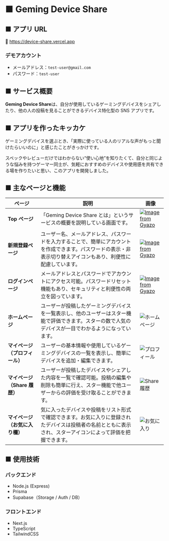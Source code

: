 # ■ Geming Device Share

## ■ アプリ URL

🔗 https://device-share.vercel.app

### デモアカウント

- メールアドレス：`test-user@gmail.com`
- パスワード：`test-user`

## ■ サービス概要

**Geming Device Share**は、自分が使用しているゲーミングデバイスをシェアしたり、他の人の投稿を見ることができるデバイス特化型の SNS アプリです。

## ■ アプリを作ったキッカケ

ゲーミングデバイスを選ぶとき、「実際に使っている人のリアルな声がもっと聞けたらいいのに」と感じたことがきっかけです。

スペックやレビューだけではわからない“使い心地”を知りたくて、自分と同じような悩みを持つゲーマー同士が、気軽におすすめのデバイスや使用感を共有できる場を作りたいと思い、このアプリを開発しました。

## ■ 主なページと機能

| ページ                         | 説明                                                                                                                                                             | 画像                                                                                                                                |
| ------------------------------ | ---------------------------------------------------------------------------------------------------------------------------------------------------------------- | ----------------------------------------------------------------------------------------------------------------------------------- |
| **Top ページ**                 | 「Geming Device Share とは」というサービスの概要を説明している画面です。                                                                                         | [![Image from Gyazo](https://i.gyazo.com/702ca9e60ae297bfd86b7aeca659af56.png)](https://gyazo.com/702ca9e60ae297bfd86b7aeca659af56) |
| **新規登録ページ**             | ユーザー名、メールアドレス、パスワードを入力することで、簡単にアカウントを作成できます。パスワードの表示・非表示切り替えアイコンもあり、利便性に配慮しています。 | [![Image from Gyazo](https://i.gyazo.com/9bc67e32ad8657fcec92251cb6ae9c19.png)](https://gyazo.com/9bc67e32ad8657fcec92251cb6ae9c19) |
| **ログインページ**             | メールアドレスとパスワードでアカウントにアクセス可能。パスワードリセット機能もあり、セキュリティと利便性の両立を図っています。                                   | [![Image from Gyazo](https://i.gyazo.com/3fd33d26dcb7d1510739f5defe1ba1e3.png)](https://gyazo.com/3fd33d26dcb7d1510739f5defe1ba1e3) |
| **ホームページ**               | ユーザーが投稿したゲーミングデバイスを一覧表示し、他のユーザーはスター機能で評価できます。スターの数で人気のデバイスが一目でわかるようになっています。           | ![ホームページ](https://i.gyazo.com/49f9143d655fe747f068da6b0d5f9b93.png)                                                           |
| **マイページ（プロフィール）** | ユーザーの基本情報や使用しているゲーミングデバイスの一覧を表示し、簡単にデバイスを追加・編集できます。                                                           | ![プロフィール](https://i.gyazo.com/6ad6b44e3955793512e50f5b2301b664.gif)                                                           |
| **マイページ（Share 履歴）**   | ユーザーが投稿したデバイスやシェアした内容を一覧で確認可能。投稿の編集や削除も簡単に行え、スター機能で他ユーザーからの評価を受け取ることができます。             | ![Share履歴](https://i.gyazo.com/0de105fc999645e40324d4cb822a7eb7.png)                                                              |
| **マイページ（お気に入り欄）** | 気に入ったデバイスや投稿をリスト形式で確認できます。お気に入りに登録されたデバイスは投稿者の名前とともに表示され、スターアイコンによって評価を把握できます。     | ![お気に入り](https://i.gyazo.com/a57bc52b2b22e04a4d7e4235553954a8.png)                                                             |

## ■ 使用技術

### バックエンド

- Node.js (Express)
- Prisma
- Supabase（Storage / Auth / DB）

### フロントエンド

- Next.js
- TypeScript
- TailwindCSS
